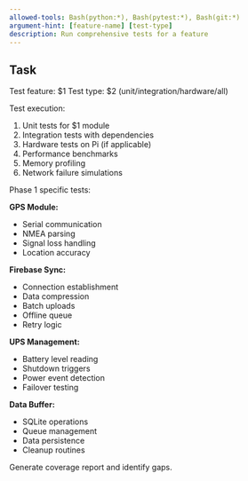 ```yaml
---
allowed-tools: Bash(python:*), Bash(pytest:*), Bash(git:*)
argument-hint: [feature-name] [test-type]
description: Run comprehensive tests for a feature
---
```


## Task

Test feature: $1
Test type: $2 (unit/integration/hardware/all)

Test execution:
1. Unit tests for $1 module
2. Integration tests with dependencies
3. Hardware tests on Pi (if applicable)
4. Performance benchmarks
5. Memory profiling
6. Network failure simulations

Phase 1 specific tests:

**GPS Module:**
- Serial communication
- NMEA parsing
- Signal loss handling
- Location accuracy

**Firebase Sync:**
- Connection establishment
- Data compression
- Batch uploads
- Offline queue
- Retry logic

**UPS Management:**
- Battery level reading
- Shutdown triggers
- Power event detection
- Failover testing

**Data Buffer:**
- SQLite operations
- Queue management
- Data persistence
- Cleanup routines

Generate coverage report and identify gaps.